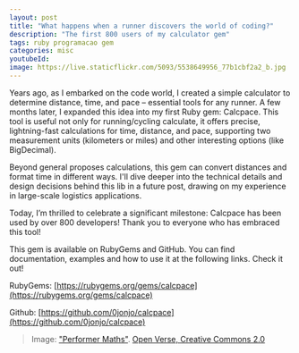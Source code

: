 ```yaml
---
layout: post
title: "What happens when a runner discovers the world of coding?"
description: "The first 800 users of my calculator gem"
tags: ruby programacao gem
categories: misc
youtubeId:
image: https://live.staticflickr.com/5093/5538649956_77b1cbf2a2_b.jpg
---
```


Years ago, as I embarked on the code world, I created a simple calculator to determine distance, time, and pace – essential tools for any runner. A few months later, I expanded this idea into my first Ruby gem: Calcpace. This tool is useful not only for running/cycling calculate, it offers precise, lightning-fast calculations for time, distance, and pace, supporting two measurement units (kilometers or miles) and other interesting options (like BigDecimal).

Beyond general proposes calculations, this gem can convert distances and format time in different ways. I'll dive deeper into the technical details and design decisions behind this lib in a future post, drawing on my experience in large-scale logistics applications.

Today, I’m thrilled to celebrate a significant milestone: Calcpace has been used by over 800 developers! Thank you to everyone who has embraced this tool!

This gem is available on RubyGems and GitHub. You can find documentation, examples and how to use it at the following links. Check it out!

RubyGems: [https://rubygems.org/gems/calcpace](https://rubygems.org/gems/calcpace)

Github: [https://github.com/0jonjo/calcpace](https://github.com/0jonjo/calcpace)

>Image: ["Performer Maths"](https://openverse.org/image/5d5bf675-8598-4f57-9d2c-9e86d4cc9ddd). [Open Verse, Creative Commons 2.0](https://openverse.org/)
